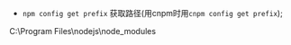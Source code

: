 
* `npm config get prefix` 获取路径(用cnpm时用`cnpm config get prefix`);


C:\Program Files\nodejs\node_modules
